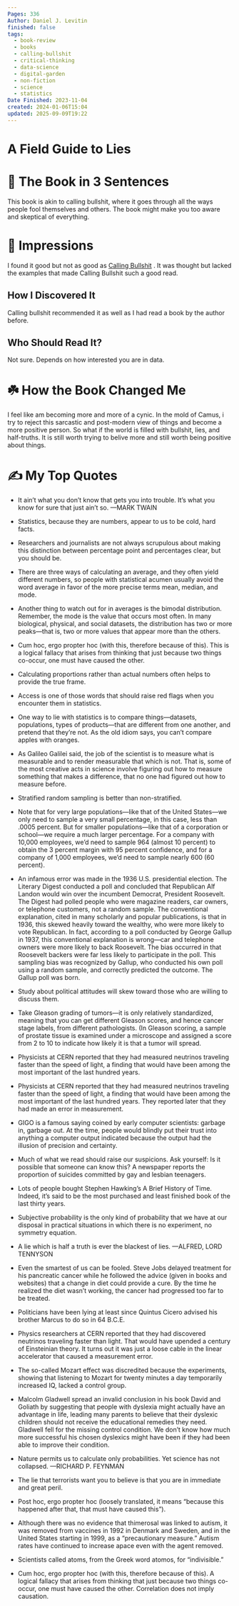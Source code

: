 ```yaml
---
Pages: 336
Author: Daniel J. Levitin
finished: false
tags:
  - book-review
  - books
  - calling-bullshit
  - critical-thinking
  - data-science
  - digital-garden
  - non-fiction
  - science
  - statistics
Date Finished: 2023-11-04
created: 2024-01-06T15:04
updated: 2025-09-09T19:22
---
```

# A Field Guide to Lies


# 🚀 The Book in 3 Sentences
This book is akin to calling bullshit, where it goes through all the ways people fool themselves and others. The book might make you too aware and skeptical of everything. 

# 🎨 Impressions
I found it good but not as good as [Calling Bullshit](Calling%20Bullshit.md) . It was thought but lacked the examples that made Calling Bullshit such a good read. 

## How I Discovered It
Calling bullshit recommended it as well as I had read a book by the author before. 

## Who Should Read It?
Not sure. Depends on how interested you are in data. 

# ☘️ How the Book Changed Me
I feel like am becoming more and more of a cynic. In the mold of Camus, i try to reject this sarcastic and post-modern view of things and become a more positive person. So what if the world is filled with bullshit, lies, and half-truths.  It is still worth trying to belive more and still worth being positive about things. 

# ✍️ My Top  Quotes

- It ain’t what you don’t know that gets you into trouble. It’s what you know for sure that just ain’t so. —MARK TWAIN
 
- Statistics, because they are numbers, appear to us to be cold, hard facts.
 
- Researchers and journalists are not always scrupulous about making this distinction between percentage point and percentages clear, but you should be.
 
- There are three ways of calculating an average, and they often yield different numbers, so people with statistical acumen usually avoid the word average in favor of the more precise terms mean, median, and mode.
 
- Another thing to watch out for in averages is the bimodal distribution. Remember, the mode is the value that occurs most often. In many biological, physical, and social datasets, the distribution has two or more peaks—that is, two or more values that appear more than the others.
 
- Cum hoc, ergo propter hoc (with this, therefore because of this). This is a logical fallacy that arises from thinking that just because two things co-occur, one must have caused the other.
 
- Calculating proportions rather than actual numbers often helps to provide the true frame.
 
- Access is one of those words that should raise red flags when you encounter them in statistics.
 
- One way to lie with statistics is to compare things—datasets, populations, types of products—that are different from one another, and pretend that they’re not. As the old idiom says, you can’t compare apples with oranges.
 
- As Galileo Galilei said, the job of the scientist is to measure what is measurable and to render measurable that which is not. That is, some of the most creative acts in science involve figuring out how to measure something that makes a difference, that no one had figured out how to measure before.
 
- Stratified random sampling is better than non-stratified.
 
- Note that for very large populations—like that of the United States—we only need to sample a very small percentage, in this case, less than .0005 percent. But for smaller populations—like that of a corporation or school—we require a much larger percentage. For a company with 10,000 employees, we’d need to sample 964 (almost 10 percent) to obtain the 3 percent margin with 95 percent confidence, and for a company of 1,000 employees, we’d need to sample nearly 600 (60 percent).
 
- An infamous error was made in the 1936 U.S. presidential election. The Literary Digest conducted a poll and concluded that Republican Alf Landon would win over the incumbent Democrat, President Roosevelt. The Digest had polled people who were magazine readers, car owners, or telephone customers, not a random sample. The conventional explanation, cited in many scholarly and popular publications, is that in 1936, this skewed heavily toward the wealthy, who were more likely to vote Republican. In fact, according to a poll conducted by George Gallup in 1937, this conventional explanation is wrong—car and telephone owners were more likely to back Roosevelt. The bias occurred in that Roosevelt backers were far less likely to participate in the poll. This sampling bias was recognized by Gallup, who conducted his own poll using a random sample, and correctly predicted the outcome. The Gallup poll was born.
 
- Study about political attitudes will skew toward those who are willing to discuss them.
 
- Take Gleason grading of tumors—it is only relatively standardized, meaning that you can get different Gleason scores, and hence cancer stage labels, from different pathologists. (In Gleason scoring, a sample of prostate tissue is examined under a microscope and assigned a score from 2 to 10 to indicate how likely it is that a tumor will spread.
 
- Physicists at CERN reported that they had measured neutrinos traveling faster than the speed of light, a finding that would have been among the most important of the last hundred years.
 
- Physicists at CERN reported that they had measured neutrinos traveling faster than the speed of light, a finding that would have been among the most important of the last hundred years. They reported later that they had made an error in measurement.
 
- GIGO is a famous saying coined by early computer scientists: garbage in, garbage out. At the time, people would blindly put their trust into anything a computer output indicated because the output had the illusion of precision and certainty.
 
- Much of what we read should raise our suspicions. Ask yourself: Is it possible that someone can know this? A newspaper reports the proportion of suicides committed by gay and lesbian teenagers.
 
- Lots of people bought Stephen Hawking’s A Brief History of Time. Indeed, it’s said to be the most purchased and least finished book of the last thirty years.
 
- Subjective probability is the only kind of probability that we have at our disposal in practical situations in which there is no experiment, no symmetry equation.
 
- A lie which is half a truth is ever the blackest of lies. —ALFRED, LORD TENNYSON
 
- Even the smartest of us can be fooled. Steve Jobs delayed treatment for his pancreatic cancer while he followed the advice (given in books and websites) that a change in diet could provide a cure. By the time he realized the diet wasn’t working, the cancer had progressed too far to be treated.
 
- Politicians have been lying at least since Quintus Cicero advised his brother Marcus to do so in 64 B.C.E.
 
- Physics researchers at CERN reported that they had discovered neutrinos traveling faster than light. That would have upended a century of Einsteinian theory. It turns out it was just a loose cable in the linear accelerator that caused a measurement error.
 
- The so-called Mozart effect was discredited because the experiments, showing that listening to Mozart for twenty minutes a day temporarily increased IQ, lacked a control group.
 
- Malcolm Gladwell spread an invalid conclusion in his book David and Goliath by suggesting that people with dyslexia might actually have an advantage in life, leading many parents to believe that their dyslexic children should not receive the educational remedies they need. Gladwell fell for the missing control condition. We don’t know how much more successful his chosen dyslexics might have been if they had been able to improve their condition.
 
- Nature permits us to calculate only probabilities. Yet science has not collapsed. —RICHARD P. FEYNMAN
 
- The lie that terrorists want you to believe is that you are in immediate and great peril.
 
- Post hoc, ergo propter hoc (loosely translated, it means “because this happened after that, that must have caused this”).
 
- Although there was no evidence that thimerosal was linked to autism, it was removed from vaccines in 1992 in Denmark and Sweden, and in the United States starting in 1999, as a “precautionary measure.” Autism rates have continued to increase apace even with the agent removed.
 
- Scientists called atoms, from the Greek word atomos, for “indivisible.”
- Cum hoc, ergo propter hoc (with this, therefore because of this). A logical fallacy that arises from thinking that just because two things co-occur, one must have caused the other. Correlation does not imply causation.
 
